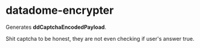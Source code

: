 # datadome-encrypter

Generates **ddCaptchaEncodedPayload**.

Shit captcha to be honest, they are not even checking if user's answer true.
